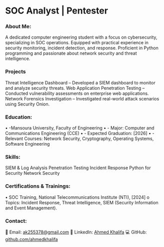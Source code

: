 # SOC Analyst | Pentester
### About Me:
A dedicated computer engineering student with a focus on cybersecurity, specializing in SOC operations. Equipped with practical experience in security monitoring, incident detection, and response. Proficient in Python programming and passionate about network security and threat intelligence.
### Projects
Threat Intelligence Dashboard – Developed a SIEM dashboard to monitor and analyze security threats.
Web Application Penetration Testing – Conducted vulnerability assessments on enterprise web applications.
Network Forensics Investigation – Investigated real-world attack scenarios using Security Onion.
### Education: 
•	-Mansoura University, Faculty of Engineering
•	- Major: Computer and Communications Engineering (CCE)
•	- Expected Graduation: [2026]
•	- Relevant Courses: Network Security, Cryptography, Operating Systems, Software Engineering
### Skills:
SIEM & Log Analysis
Penetration Testing
Incident Response
Python for Security
Network Security
### Certifications & Trainings:
•	SOC Training, National Telecommunications Institute (NTI), [2024]
o	Topics: Incident Response, Threat Intelligence, SIEM (Security Information and Event Management).
### Contact:
📧 Email: ak255378@gmail.com
🔗 LinkedIn: [Ahmed Khalifa](https://www.linkedin.com/in/ahmed-khalifa-b5bb6424b/)
💻 GitHub: [github.com/ahmedkhalifa](https://github.com/A7med1Khalifa)
